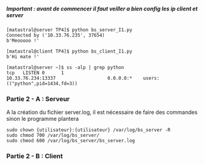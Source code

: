 ##### Important : avant de commencer il faut veiller a bien config les ip client et server

```
[matastral@server TP4]$ python bs_server_I1.py
Connected by ('10.33.76.235', 37654)
b'Meooooo !'
```

```
[matastral@client TP4]$ python bs_client_I1.py
b'Hi mate !'
```

```
[matastral@server ~]$ ss -alp | grep python
tcp   LISTEN 0      1                                    10.33.76.234:13337                   0.0.0.0:*    users:(("python",pid=1434,fd=3))
```

### Partie 2 - A : Serveur

A la création du fichier server.log, il est nécessaire de faire des commandes sinon le programme plantera

```
sudo chown {utilisateur}:{utilisateur} /var/log/bs_server -R
sudo chmod 700 /var/log/bs_server/
sudo chmod 600 /var/log/bs_server/bs_server.log
```
### Partie 2 - B : Client


